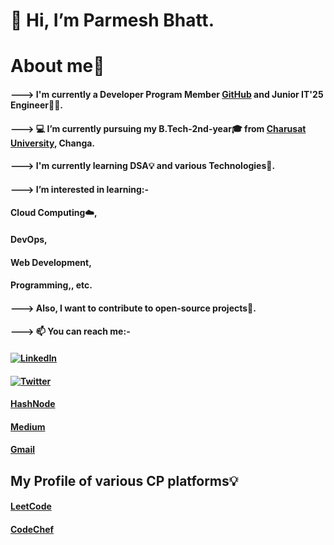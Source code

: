 # 👋 Hi, I’m Parmesh Bhatt.
#                About me🚀
   #### ---> I'm currently a Developer Program Member [GitHub](http://github.com/Parmesh119) and Junior IT'25 Engineer👨‍🎓.
   #### ---> 💻 I’m currently pursuing my B.Tech-2nd-year🎓 from [Charusat University](https://www.charusat.ac.in/), Changa.
   #### ---> I'm currently learning DSA💡 and various Technologies📌.
   #### ---> I’m interested in learning:- 
   ####                        Cloud Computing☁️, 
   ####                        DevOps, 
   ####                        Web Development,
   ####                        Programming,, etc. 
   #### ---> Also, I want to contribute to open-source projects📌.
   #### ---> 📫 You can reach me:- 
 
   #### <a href="https://www.linkedin.com/in/parmesh-bhatt119/" target="_blank"><img src="https://img.shields.io/badge/-LinkedIn-%233781da" alt="LinkedIn"/></a>
   #### <a href="https://twitter.com/Parmesh_119" target="_blank"><img src="https://img.shields.io/badge/-Twitter-%231DA1F2" alt="Twitter" /></a> 
   #### [HashNode](https://hashnode.com/@Prmes119)
   #### [Medium](https://medium.com/@21it009)
   #### [Gmail](mailto:parmeshb90@gmail.com)
   
##             My Profile of various CP platforms💡

   #### [LeetCode](https://leetcode.com/21it009/)
   #### [CodeChef](https://www.codechef.com/users/parmesh_119)
      
      
